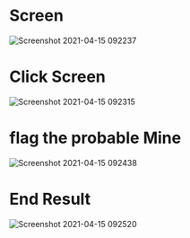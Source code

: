 # Screen 
 ![Screenshot 2021-04-15 092237](https://user-images.githubusercontent.com/56036534/114812856-7e235280-9dce-11eb-99bf-76f0b9f9fb02.jpg)
# Click Screen
 ![Screenshot 2021-04-15 092315](https://user-images.githubusercontent.com/56036534/114812892-909d8c00-9dce-11eb-9d96-3b6da71723ef.jpg)
# flag the probable Mine
 ![Screenshot 2021-04-15 092438](https://user-images.githubusercontent.com/56036534/114812934-aca12d80-9dce-11eb-817a-4193d92bcdb4.jpg)
# End Result
 ![Screenshot 2021-04-15 092520](https://user-images.githubusercontent.com/56036534/114812964-bc207680-9dce-11eb-800b-9ae832d0727a.jpg)


